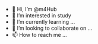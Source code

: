 - 👋 Hi, I’m @m4Hub
- 👀 I’m interested in study
- 🌱 I’m currently learning ...
- 💞️ I’m looking to collaborate on ...
- 📫 How to reach me ...

<!---
m4Hub/m4Hub is a ✨ special ✨ repository because its `README.md` (this file) appears on your GitHub profile.
You can click the Preview link to take a look at your changes.
--->
